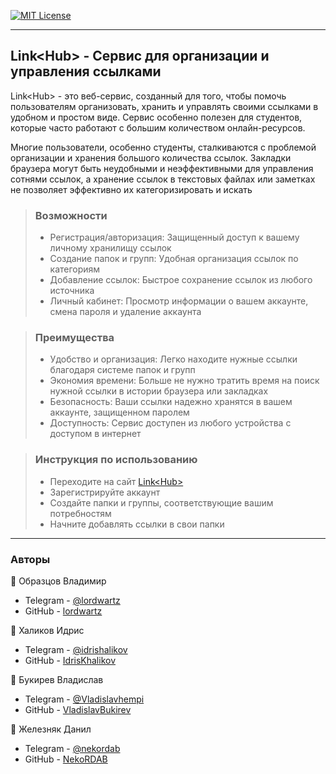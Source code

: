 [![MIT License](https://img.shields.io/badge/License-MIT-yellow.svg)](https://github.com/lordwartz/link-hub/blob/main/LICENSE)
***
## Link&lt;Hub&gt; - Сервис для организации и управления ссылками

Link&lt;Hub&gt; - это веб-сервис, созданный для того, чтобы помочь пользователям организовать,
хранить и управлять своими ссылками в удобном и простом виде. 
Сервис  особенно полезен для студентов, которые часто работают с большим количеством онлайн-ресурсов.

Многие пользователи, особенно студенты, сталкиваются с проблемой организации и хранения большого количества ссылок.
Закладки браузера могут быть неудобными и неэффективными для управления сотнями ссылок,
а хранение ссылок в текстовых файлах или заметках не позволяет эффективно их категоризировать и искать

>### Возможности
>* Регистрация/авторизация:  Защищенный доступ к вашему личному хранилищу ссылок
>* Создание папок и групп:  Удобная организация ссылок по категориям
>* Добавление ссылок:  Быстрое сохранение ссылок из любого источника
>* Личный кабинет:  Просмотр информации о вашем аккаунте, смена пароля и удаление аккаунта

>### Преимущества
>* Удобство и организация:  Легко находите нужные ссылки благодаря системе папок и групп
>* Экономия времени:  Больше не нужно тратить время на поиск нужной ссылки в истории браузера или закладках
>* Безопасность:  Ваши ссылки надежно хранятся в вашем аккаунте, защищенном паролем
>* Доступность:  Сервис доступен из любого устройства с доступом в интернет

>### Инструкция по использованию
> * Переходите на сайт [Link&lt;Hub&gt;]([http://158.160.107.209:5000](http://158.160.107.209:5000)/)
> * Зарегистрируйте аккаунт
> * Создайте папки и группы, соответствующие вашим потребностям
> * Начните добавлять ссылки в свои папки

***

### Авторы

👤 Образцов Владимир
* Telegram - [@lordwartz](https://t.me/lordwartz)
* GitHub - [lordwartz](https://github.com/lordwartz)

👤 Халиков Идрис
* Telegram - [@idrishalikov](https://t.me/idrishalikov)
* GitHub - [IdrisKhalikov](https://github.com/IdrisKhalikov)

👤 Букирев Владислав
* Telegram - [@Vladislavhempi](https://t.me/Vladislavhempi)
* GitHub - [VladislavBukirev](https://github.com/VladislavBukirev)

👤 Железняк Данил
* Telegram - [@nekordab](https://t.me/nekordab)
* GitHub - [NekoRDAB](https://github.com/NekoRDAB)

